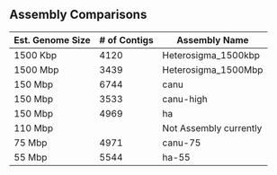## Assembly Comparisons

Est. Genome Size | # of Contigs | Assembly Name
-----------------|--------------|--------------
1500 Kbp | 4120 | Heterosigma_1500kbp
1500 Mbp | 3439 | Heterosigma_1500Mbp
150 Mbp | 6744 | canu
150 Mbp | 3533 | canu-high
150 Mbp | 4969 | ha
110 Mbp | | Not Assembly currently
75 Mbp | 4971 | canu-75
55 Mbp | 5544 | ha-55